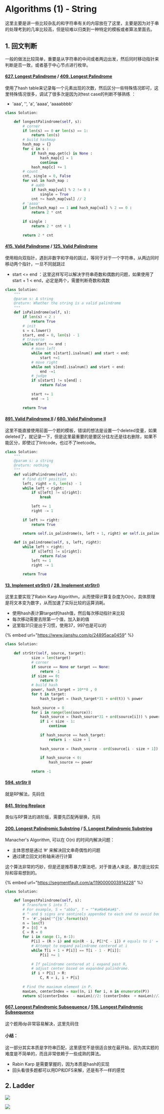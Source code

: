 # Algorithms \(1\) - String

这里主要是讲一些比较杂乱的和字符串有关的内容放在了这里，主要是因为对于串的处理考到的几率比较高，但是较难以归类到一种特定的模板或者算法里面去。

## 1. 回文判断

一般的做法比较简单，重要是从字符串的中间或者两边出发，然后同时移动指针来判断是否一致，或者基于中心节点进行枚举。

#### [627. Longest Palindrome](https://www.lintcode.com/problem/longest-palindrome/description)  /  [**409. Longest Palindrome**](https://leetcode.com/problems/longest-palindrome/description/) 

使用了hash table来记录每一个元素出现的次数，然后区分一些特殊情况即可，这里特殊情况很多，调试了很多次是因为对test case的判断不够熟练 ：

* 'aaa',  '',  'a',  'aaaa', 'aaaabbbb'

```python
class Solution:

    def longestPalindrome(self, s):
        # corner
        if len(s) == 0 or len(s) == 1:
            return len(s)
        # build hashmap
        hash_map = {}
        for c in s :
            if hash_map.get(c) is None :
                hash_map[c] = 1
                continue
            hash_map[c] += 1
        # count
        cnt, single = 0, False
        for val in hash_map :
            # aabb
            if hash_map[val] % 2 != 0 :
                single = True
            cnt += hash_map[val] // 2
        # 'aaaa'    
        if len(hash_map) == 1 and hash_map[val] % 2 == 0 :
            return 2 * cnt
            
        if single :
            return 2 * cnt + 1
        
        return 2 * cnt
```

#### [415. Valid Palindrome](https://www.lintcode.com/problem/valid-palindrome/description) /  [125. Valid Palindrome](https://leetcode.com/problems/valid-palindrome/description/)

使用相向双指针，遇到非数字和字母的跳过，等同于对于一个字符串，从两边同时移动两个指针，一旦不同就跳过

* start &lt;= end ：这里这样写可以解决字符串奇数和偶数的问题，如果使用了start + 1 &lt; end，必定是两个，需要判断奇数和偶数

```python
class Solution:
    """
    @param s: A string
    @return: Whether the string is a valid palindrome
    """
    def isPalindrome(self, s):
        if len(s) < 2 :
            return True
        # init
        s = s.lower()
        start, end = 0, len(s) - 1
        # traverse
        while start <= end :
            # move left
            while not s[start].isalnum() and start < end:
                start +=1
            # move right    
            while not s[end].isalnum() and start < end:
                end -=1
            # judge
            if s[start] != s[end] :
                return False
            
            start += 1
            end -= 1
            
        return True
```

#### [891. Valid Palindrome II](https://www.lintcode.com/problem/valid-palindrome-ii/description) / [680. Valid Palindrome II](https://leetcode.com/problems/valid-palindrome-ii/description/)

这里不能直接使用前面一个题的模板，错误的想法是设置一个deleted变量，如果deleted了，就记录一下，但是这里最重要的是要区分往左还是往右删除，如果不能区分，即使过了lintcode，也过不了leetcode。

```python
class Solution:
    """
    @param s: a string
    @return: nothing
    """
    def validPalindrome(self, s):
        # find diff position
        left, right = 0, len(s) - 1
        while left < right:
            if s[left] != s[right]:
                break
            
            left += 1
            right -= 1
            
        if left >= right:
            return True
            
        return self.is_palindrome(s, left + 1, right) or self.is_palindrome(s, left, right - 1)

    def is_palindrome(self, s, left, right):
        while left < right:
            if s[left] != s[right]:
                return False
            left += 1
            right -= 1
            
        return True
```

#### [13. Implement strStr\(\)](https://www.lintcode.com/problem/implement-strstr/description) /  [28. Implement strStr\(\)](https://leetcode.com/problems/implement-strstr/description/)

这里主要实现了Rabin Karp Algorithm，从而使得计算复杂度为O\(n\)，具体原理是将文本变为数字，从而加速了实际比较的运算消耗。

* 使用hash表计算target的hash值，然后每次移动指针来比较
* 每次移动需要去除第一个值，加入新的值
* 这里取31只是出于习惯，使用37，997也是可以的

{% embed url="https://www.jianshu.com/p/24895aca0459" %}

```python
class Solution:
    
    def strStr(self, source, target):
            size = len(target)
            # corner
            if source == None or target == None: 
                return -1
            if size == 0: 
                return 0
            # build hash
            power, hash_target = 10**8 , 0
            for t in target:
                hash_target = (hash_target*31 + ord(t)) % power
            
            hash_source = 0 
            for i in range(len(source)):
                hash_source = (hash_source*31 + ord(source[i])) % power
                if i < size - 1:
                    continue
                    
                if hash_source == hash_target:
                    return i - size + 1 
                
                hash_source = (hash_source - ord(source[i - size + 1]) * (31 ** (size - 1)) ) % power
                
                if hash_source < 0:
                    hash_source += power
                    
            return -1
```

#### [594. strStr II](https://www.lintcode.com/problem/strstr-ii/description?_from=ladder&&fromId=1)

就是RP解法，先码住

#### [841. String Replace](https://www.lintcode.com/problem/string-replace/description?_from=ladder&&fromId=1)  

类似与RP算法的进阶版，需要先匹配再替换，先码

#### [200. Longest Palindromic Substring](https://www.lintcode.com/problem/longest-palindromic-substring/description) / [5. Longest Palindromic Substring](https://leetcode.com/problems/longest-palindromic-substring/description/)

Manacher's Algorithm, 可以在 O\(n\) 的时间内解决问题：

* 主体思想是通过 ’\#‘ 来解决回文串奇偶性的问题
* 通过建立回文对称轴来进行计算

这个算法非常的巧妙，但是还是推荐暴力算法吧，对于普通人来说，暴力是比较实际和容易想到的。

{% embed url="https://segmentfault.com/a/1190000003914228" %}

```python
class Solution:

    def longestPalindrome(self, s):
        # Transform S into T.
        # For example, S = "abba", T = "^#a#b#b#a#$".
        # ^ and $ signs are sentinels appended to each end to avoid bounds checking
        T = '#'.join('^{}$'.format(s))
        n = len(T)
        P = [0] * n
        C = R = 0
        for i in range (1, n-1):
            P[i] = (R > i) and min(R - i, P[2*C - i]) # equals to i' = C - (i-C)
            # Attempt to expand palindrome centered at i
            while T[i + 1 + P[i]] == T[i - 1 - P[i]]:
                P[i] += 1
    
            # If palindrome centered at i expand past R,
            # adjust center based on expanded palindrome.
            if i + P[i] > R:
                C, R = i, i + P[i]
    
        # Find the maximum element in P.
        maxLen, centerIndex = max((n, i) for i, n in enumerate(P))
        return s[(centerIndex  - maxLen)//2: (centerIndex  + maxLen)//2]
```

#### [667. Longest Palindromic Subsequence ](https://www.lintcode.com/problem/longest-palindromic-subsequence/description?_from=ladder&&fromId=1)/ [516. Longest Palindromic Subsequence](https://leetcode.com/problems/longest-palindromic-subsequence/description/)

这个题用dp非常容易解决，这里先码住

#### 小结：

这一部分其实本质是字符串匹配，这里感觉不是很适合放在最开始，因为其实题的难度是不简单的，而且非常依赖于一些成熟的算法。

* Rabin Karp 是需要掌握的，因为本质是hash的实现
* 回头看很多题都可以用DP和DFS来解，还是有不一样的感觉

## 2. Ladder

![](../../.gitbook/assets/screen-shot-2018-09-23-at-10.49.15-am.png)

![](../../.gitbook/assets/screen-shot-2018-09-23-at-10.49.19-am.png)

